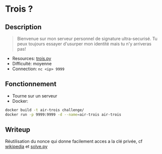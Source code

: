 # Trois ?

## Description

> Bienvenue sur mon serveur personnel de signature ultra-securisé.
> Tu peux toujours essayer d'usurper mon identité mais tu n'y arriveras pas!

- Resources: [trois.py](dist/trois.py)
- Difficulté: moyenne
- Connection: `nc <ip> 9999`

## Fonctionnement

- Tourne sur un serveur
- Docker: 
```bash
docker build -t air-trois challenge/
docker run -p 9999:9999 -d --name=air-trois air-trois
```

## Writeup

Réutilisation du nonce qui donne facilement acces a la clé privée, cf [wikipedia](https://en.wikipedia.org/wiki/Elliptic_Curve_Digital_Signature_Algorithm#Signature_generation_algorithm) et [solve.py](solve.py)